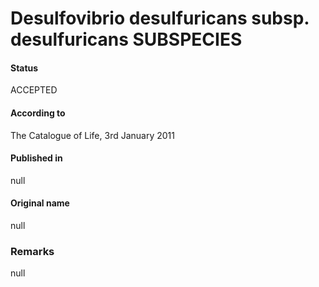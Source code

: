 # Desulfovibrio desulfuricans subsp. desulfuricans SUBSPECIES

#### Status
ACCEPTED

#### According to
The Catalogue of Life, 3rd January 2011

#### Published in
null

#### Original name
null

### Remarks
null